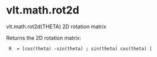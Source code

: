 # vlt.math.rot2d

  vlt.math.rot2d(THETA) 2D rotation matrix
 
   Returns the 2D rotation matrix:
 
     R  = [cos(theta) -sin(theta) ; sin(theta) cos(theta) ]
